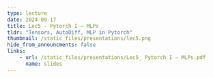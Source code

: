 ```yaml
---
type: lecture
date: 2024-09-17
title: Lec5 - Pytorch I – MLPs
tldr: "Tensors, AutoDiff, MLP in Pytorch"
thumbnail: /static_files/presentations/lec5.png
hide_from_announcments: false
links:
    - url: /static_files/presentations/Lec5_ Pytorch I – MLPs.pdf
      name: slides
---
```


